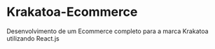 # Krakatoa-Ecommerce
Desenvolvimento de um Ecommerce completo para a marca Krakatoa utilizando React.js
